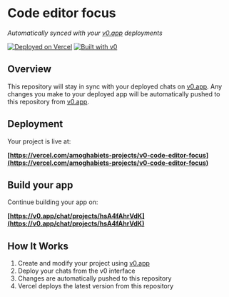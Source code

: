 # Code editor focus

*Automatically synced with your [v0.app](https://v0.app) deployments*

[![Deployed on Vercel](https://img.shields.io/badge/Deployed%20on-Vercel-black?style=for-the-badge&logo=vercel)](https://vercel.com/amoghabiets-projects/v0-code-editor-focus)
[![Built with v0](https://img.shields.io/badge/Built%20with-v0.app-black?style=for-the-badge)](https://v0.app/chat/projects/hsA4fAhrVdK)

## Overview

This repository will stay in sync with your deployed chats on [v0.app](https://v0.app).
Any changes you make to your deployed app will be automatically pushed to this repository from [v0.app](https://v0.app).

## Deployment

Your project is live at:

**[https://vercel.com/amoghabiets-projects/v0-code-editor-focus](https://vercel.com/amoghabiets-projects/v0-code-editor-focus)**

## Build your app

Continue building your app on:

**[https://v0.app/chat/projects/hsA4fAhrVdK](https://v0.app/chat/projects/hsA4fAhrVdK)**

## How It Works

1. Create and modify your project using [v0.app](https://v0.app)
2. Deploy your chats from the v0 interface
3. Changes are automatically pushed to this repository
4. Vercel deploys the latest version from this repository